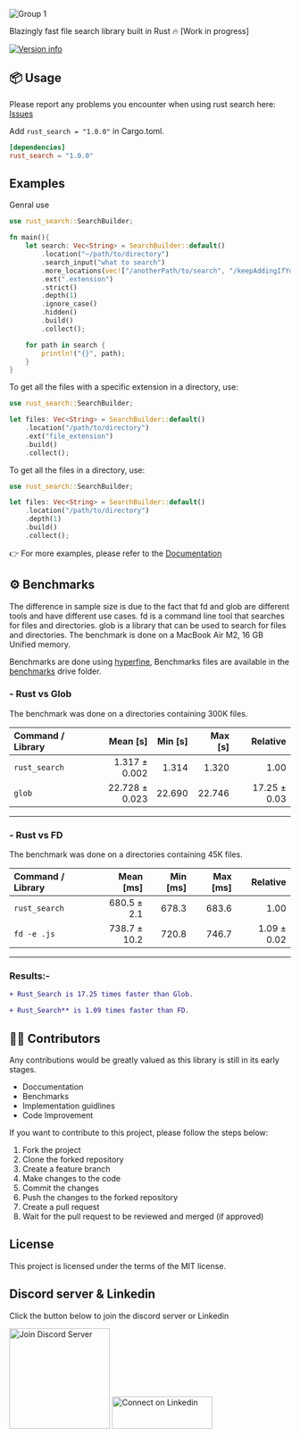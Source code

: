 ![Group 1](https://user-images.githubusercontent.com/42001064/198829818-c4035432-8721-45e1-ba2d-4d2eb6d0c584.svg)

Blazingly fast file search library built in Rust 🔥 [Work in progress]

[![Version info](https://img.shields.io/crates/v/rust_search.svg)](https://crates.io/crates/rust_search)

## 📦 Usage

Please report any problems you encounter when using rust search here: [Issues](https://github.com/ParthJadhav/rust_search/issues)

Add `rust_search = "1.0.0"` in Cargo.toml.

```toml
[dependencies]
rust_search = "1.0.0"
```

## Examples

Genral use

```rust
use rust_search::SearchBuilder;

fn main(){
    let search: Vec<String> = SearchBuilder::default()
        .location("~/path/to/directory")
        .search_input("what to search")
        .more_locations(vec!["/anotherPath/to/search", "/keepAddingIfYouWant/"])
        .ext(".extension")
        .strict()
        .depth(1)
        .ignore_case()
        .hidden()
        .build()
        .collect();

    for path in search {
        println!("{}", path);
    }
}
```

To get all the files with a specific extension in a directory, use:

```rust
use rust_search::SearchBuilder;

let files: Vec<String> = SearchBuilder::default()
    .location("/path/to/directory")
    .ext("file_extension")
    .build()
    .collect();
```

To get all the files in a directory, use:

```rust
use rust_search::SearchBuilder;

let files: Vec<String> = SearchBuilder::default()
    .location("/path/to/directory")
    .depth(1)
    .build()
    .collect();
```

👉 For more examples, please refer to the [Documentation](https://docs.rs/rust_search/latest/rust_search/)

## ⚙️ Benchmarks

The difference in sample size is due to the fact that fd and glob are different tools and have different use cases. fd is a command line tool that searches for files and directories. glob is a library that can be used to search for files and directories. The benchmark is done on a MacBook Air M2, 16 GB Unified memory.

Benchmarks are done using [hyperfine](https://github.com/sharkdp/hyperfine),
Benchmarks files are available in the [benchmarks](https://drive.google.com/drive/folders/1ug6ojNixS5jAe6Lh6M0o2d3tku73zQ9w?usp=sharing) drive folder.

### - Rust vs Glob

The benchmark was done on a directories containing 300K files.

| Command / Library | Mean [s] | Min [s] | Max [s] | Relative |
|:---|---:|---:|---:|---:|
| `rust_search` | 1.317 ± 0.002 | 1.314 | 1.320 | 1.00 |
| `glob` | 22.728 ± 0.023 | 22.690 | 22.746 | 17.25 ± 0.03 |

---

### - Rust vs FD

The benchmark was done on a directories containing 45K files.

| Command / Library | Mean [ms] | Min [ms] | Max [ms] | Relative |
|:---|---:|---:|---:|---:|
| `rust_search` | 680.5 ± 2.1 | 678.3 | 683.6 | 1.00 |
| `fd -e .js` | 738.7 ± 10.2 | 720.8 | 746.7 | 1.09 ± 0.02 |

---

### Results:-

```diff
+ Rust_Search is 17.25 times faster than Glob.

+ Rust_Search** is 1.09 times faster than FD.
```
## 👨‍💻 Contributors

Any contributions would be greatly valued as this library is still in its early stages.

- Doccumentation
- Benchmarks
- Implementation guidlines
- Code Improvement

If you want to contribute to this project, please follow the steps below:

1. Fork the project
2. Clone the forked repository
3. Create a feature branch
4. Make changes to the code
5. Commit the changes
6. Push the changes to the forked repository
7. Create a pull request
8. Wait for the pull request to be reviewed and merged (if approved)

## License

This project is licensed under the terms of the MIT license.

## Discord server & Linkedin

Click the button below to join the discord server or Linkedin

<a href="https://discord.gg/hqDPyNb9m3" target="_blank"><img src="https://user-images.githubusercontent.com/42001064/126635148-9a736436-5a6d-4298-8d8e-acda11aec74c.png" alt="Join Discord Server" width="180px" ></a>
<a href="https://www.linkedin.com/in/parthjadhav04" target="_blank"><img src="https://img.shields.io/badge/Linkedin-blue?style=flat-square&logo=linkedin" alt="Connect on Linkedin" width="180px" height="58"></a>
